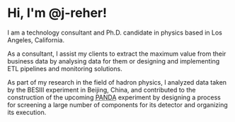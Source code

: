# Hi, I'm @j-reher!

I am a technology consultant and Ph.D. candidate in physics based in Los Angeles, California.

As a consultant, I assist my clients to extract the maximum value from their business data by analysing data for them or designing and implementing ETL pipelines and monitoring solutions.

As part of my research in the field of hadron physics, I analyzed data taken by the BESIII experiment in Beijing, China, and contributed to the construction of the upcoming <abbr title="(Anti-)Proton Annihilation in Darmstadt">PANDA</abbr> experiment by designing a process for screening a large number of components for its detector and organizing its execution.

<!---
- 👋 Hi, I’m @j-reher
- 👀 I’m interested in ...
- 🌱 I’m currently learning ...
- 💞️ I’m looking to collaborate on ...
- 📫 How to reach me ...

j-reher/j-reher is a ✨ special ✨ repository because its `README.md` (this file) appears on your GitHub profile.
You can click the Preview link to take a look at your changes.
--->
